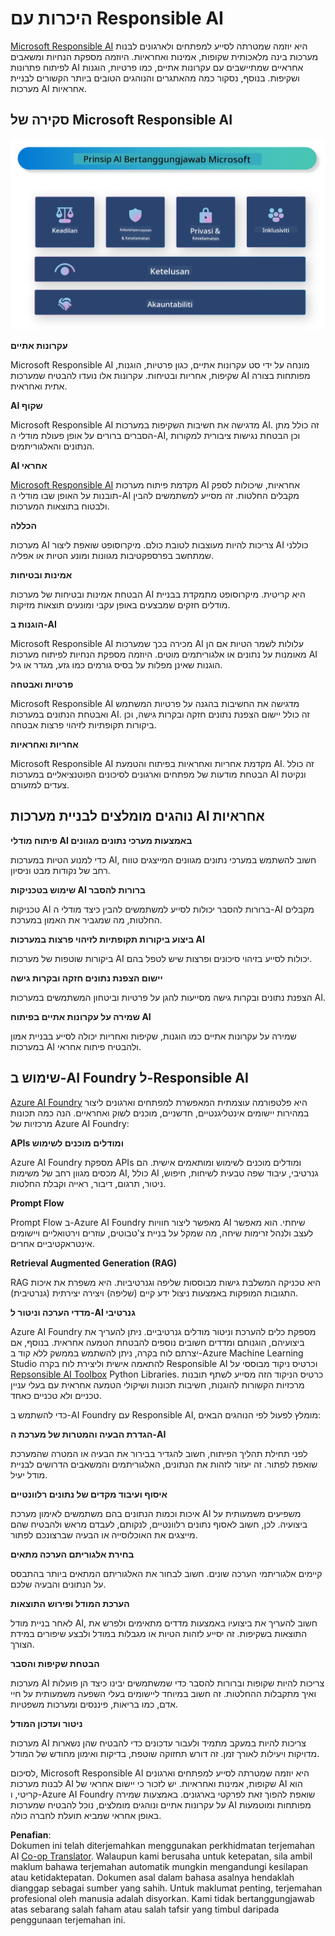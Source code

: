 <!--
CO_OP_TRANSLATOR_METADATA:
{
  "original_hash": "805b96b20152936d8f4c587d90d6e06e",
  "translation_date": "2025-05-09T15:42:16+00:00",
  "source_file": "md/01.Introduction/05/ResponsibleAI.md",
  "language_code": "ms"
}
-->
# **היכרות עם Responsible AI**

[Microsoft Responsible AI](https://www.microsoft.com/ai/responsible-ai?WT.mc_id=aiml-138114-kinfeylo) היא יוזמה שמטרתה לסייע למפתחים ולארגונים לבנות מערכות בינה מלאכותית שקופות, אמינות ואחראיות. היוזמה מספקת הנחיות ומשאבים לפיתוח פתרונות AI אחראיים שמתיישבים עם עקרונות אתיים, כמו פרטיות, הוגנות ושקיפות. בנוסף, נסקור כמה מהאתגרים והנוהגים הטובים ביותר הקשורים לבניית מערכות AI אחראיות.

## סקירה של Microsoft Responsible AI

![RAIPrinciples](../../../../../translated_images/RAIPrinciples.e40f2a169a854832e885ce2659f3a913cfb393fa59b595ed57cfae9119694eb7.ms.png)

**עקרונות אתיים**

Microsoft Responsible AI מונחה על ידי סט עקרונות אתיים, כגון פרטיות, הוגנות, שקיפות, אחריות ובטיחות. עקרונות אלו נועדו להבטיח שמערכות AI מפותחות בצורה אתית ואחראית.

**AI שקוף**

Microsoft Responsible AI מדגישה את חשיבות השקיפות במערכות AI. זה כולל מתן הסברים ברורים על אופן פעולת מודלי ה-AI, וכן הבטחת נגישות ציבורית למקורות הנתונים והאלגוריתמים.

**AI אחראי**

[Microsoft Responsible AI](https://www.microsoft.com/ai/responsible-ai?WT.mc_id=aiml-138114-kinfeylo) מקדמת פיתוח מערכות AI אחראיות, שיכולות לספק תובנות על האופן שבו מודלי ה-AI מקבלים החלטות. זה מסייע למשתמשים להבין ולבטוח בתוצאות המערכות.

**הכללה**

מערכות AI צריכות להיות מעוצבות לטובת כולם. מיקרוסופט שואפת ליצור AI כוללני שמתחשב בפרספקטיבות מגוונות ומונע הטיות או אפליה.

**אמינות ובטיחות**

הבטחת אמינות ובטיחות של מערכות AI היא קריטית. מיקרוסופט מתמקדת בבניית מודלים חזקים שמבצעים באופן עקבי ומונעים תוצאות מזיקות.

**הוגנות ב-AI**

Microsoft Responsible AI מכירה בכך שמערכות AI עלולות לשמר הטיות אם הן מאומנות על נתונים או אלגוריתמים מוטים. היוזמה מספקת הנחיות לפיתוח מערכות AI הוגנות שאינן מפלות על בסיס גורמים כמו גזע, מגדר או גיל.

**פרטיות ואבטחה**

Microsoft Responsible AI מדגישה את החשיבות בהגנה על פרטיות המשתמש ואבטחת הנתונים במערכות AI. זה כולל יישום הצפנת נתונים חזקה ובקרות גישה, וכן ביקורות תקופתיות לזיהוי פרצות אבטחה.

**אחריות ואחראיות**

Microsoft Responsible AI מקדמת אחריות ואחראיות בפיתוח והטמעת AI. זה כולל הבטחת מודעות של מפתחים וארגונים לסיכונים הפוטנציאליים במערכות AI ונקיטת צעדים למזעורם.

## נוהגים מומלצים לבניית מערכות AI אחראיות

**פיתוח מודלי AI באמצעות מערכי נתונים מגוונים**

כדי למנוע הטיות במערכות AI, חשוב להשתמש במערכי נתונים מגוונים המייצגים טווח רחב של נקודות מבט וניסיון.

**שימוש בטכניקות AI ברורות להסבר**

טכניקות AI ברורות להסבר יכולות לסייע למשתמשים להבין כיצד מודלי ה-AI מקבלים החלטות, מה שמגביר את האמון במערכת.

**ביצוע ביקורות תקופתיות לזיהוי פרצות במערכות AI**

ביקורות שוטפות של מערכות AI יכולות לסייע בזיהוי סיכונים ופרצות שיש לטפל בהם.

**יישום הצפנת נתונים חזקה ובקרות גישה**

הצפנת נתונים ובקרות גישה מסייעות להגן על פרטיות וביטחון המשתמשים במערכות AI.

**שמירה על עקרונות אתיים בפיתוח AI**

שמירה על עקרונות אתיים כמו הוגנות, שקיפות ואחריות יכולה לסייע בבניית אמון במערכות AI ולהבטיח פיתוח אחראי.

## שימוש ב-AI Foundry ל-Responsible AI

[Azure AI Foundry](https://ai.azure.com?WT.mc_id=aiml-138114-kinfeylo) היא פלטפורמה עוצמתית המאפשרת למפתחים וארגונים ליצור במהירות יישומים אינטליגנטיים, חדשניים, מוכנים לשוק ואחראיים. הנה כמה תכונות מרכזיות של Azure AI Foundry:

**APIs ומודלים מוכנים לשימוש**

Azure AI Foundry מספקת APIs ומודלים מוכנים לשימוש ומותאמים אישית. הם מכסים מגוון רחב של משימות AI, כולל AI גנרטיבי, עיבוד שפה טבעית לשיחות, חיפוש, ניטור, תרגום, דיבור, ראייה וקבלת החלטות.

**Prompt Flow**

Prompt Flow ב-Azure AI Foundry מאפשר ליצור חוויות AI שיחתי. הוא מאפשר לעצב ולנהל זרימות שיחה, מה שמקל על בניית צ'טבוטים, עוזרים וירטואליים ויישומים אינטראקטיביים אחרים.

**Retrieval Augmented Generation (RAG)**

RAG היא טכניקה המשלבת גישות מבוססות שליפה וגנרטיביות. היא משפרת את איכות התגובות המופקות באמצעות ניצול ידע קיים (שליפה) ויצירה יצירתית (גנרטיבית).

**מדדי הערכה וניטור ל-AI גנרטיבי**

Azure AI Foundry מספקת כלים להערכת וניטור מודלים גנרטיביים. ניתן להעריך את ביצועיהם, הוגנותם ומדדים חשובים נוספים להבטחת הטמעה אחראית. בנוסף, אם יצרתם לוח בקרה, ניתן להשתמש בממשק ללא קוד ב-Azure Machine Learning Studio להתאמה אישית וליצירת לוח בקרה Responsible AI וכרטיס ניקוד מבוססי על [Repsonsible AI Toolbox](https://responsibleaitoolbox.ai/?WT.mc_id=aiml-138114-kinfeylo) Python Libraries. כרטיס הניקוד הזה מסייע לשתף תובנות מרכזיות הקשורות להוגנות, חשיבות תכונות ושיקולי הטמעה אחראית עם בעלי עניין טכניים ולא טכניים כאחד.

כדי להשתמש ב-AI Foundry עם Responsible AI, מומלץ לפעול לפי הנוהגים הבאים:

**הגדרת הבעיה והמטרות של מערכת ה-AI**

לפני תחילת תהליך הפיתוח, חשוב להגדיר בבירור את הבעיה או המטרה שהמערכת שואפת לפתור. זה יעזור לזהות את הנתונים, האלגוריתמים והמשאבים הדרושים לבניית מודל יעיל.

**איסוף ועיבוד מקדים של נתונים רלוונטיים**

איכות וכמות הנתונים בהם משתמשים לאימון מערכת AI משפיעים משמעותית על ביצועיה. לכן, חשוב לאסוף נתונים רלוונטיים, לנקותם, לעבדם מראש ולהבטיח שהם מייצגים את האוכלוסייה או הבעיה שברצונכם לפתור.

**בחירת אלגוריתם הערכה מתאים**

קיימים אלגוריתמי הערכה שונים. חשוב לבחור את האלגוריתם המתאים ביותר בהתבסס על הנתונים והבעיה שלכם.

**הערכת המודל ופירוש התוצאות**

לאחר בניית מודל AI, חשוב להעריך את ביצועיו באמצעות מדדים מתאימים ולפרש את התוצאות בשקיפות. זה יסייע לזהות הטיות או מגבלות במודל ולבצע שיפורים במידת הצורך.

**הבטחת שקיפות והסבר**

מערכות AI צריכות להיות שקופות וברורות להסבר כדי שמשתמשים יבינו כיצד הן פועלות ואיך מתקבלות ההחלטות. זה חשוב במיוחד ליישומים בעלי השפעה משמעותית על חיי אדם, כמו בריאות, פיננסים ומערכות משפטיות.

**ניטור ועדכון המודל**

מערכות AI צריכות להיות במעקב מתמיד ולעבור עדכונים כדי להבטיח שהן נשארות מדויקות ויעילות לאורך זמן. זה דורש תחזוקה שוטפת, בדיקות ואימון מחודש של המודל.

לסיכום, Microsoft Responsible AI היא יוזמה שמטרתה לסייע למפתחים וארגונים לבנות מערכות AI שקופות, אמינות ואחראיות. יש לזכור כי יישום אחראי של AI הוא קריטי, ו-Azure AI Foundry שואפת להפוך זאת לפרקטי בארגונים. באמצעות שמירה על עקרונות אתיים ונוהגים מומלצים, נוכל להבטיח שמערכות AI מפותחות ומוטמעות באופן אחראי שמביא תועלת לחברה כולה.

**Penafian**:  
Dokumen ini telah diterjemahkan menggunakan perkhidmatan terjemahan AI [Co-op Translator](https://github.com/Azure/co-op-translator). Walaupun kami berusaha untuk ketepatan, sila ambil maklum bahawa terjemahan automatik mungkin mengandungi kesilapan atau ketidaktepatan. Dokumen asal dalam bahasa asalnya hendaklah dianggap sebagai sumber yang sahih. Untuk maklumat penting, terjemahan profesional oleh manusia adalah disyorkan. Kami tidak bertanggungjawab atas sebarang salah faham atau salah tafsir yang timbul daripada penggunaan terjemahan ini.